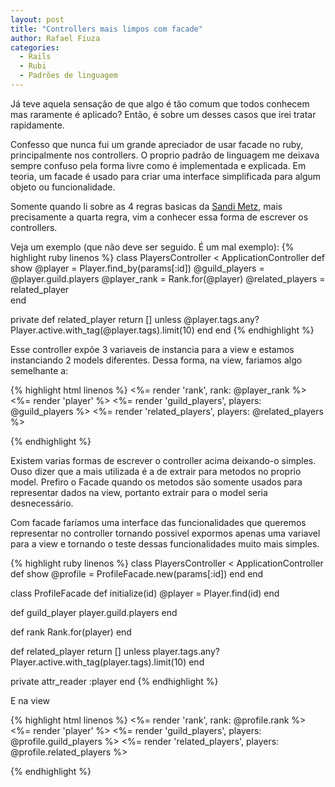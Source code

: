 ```yaml
---
layout: post
title: "Controllers mais limpos com facade"
author: Rafael Fiuza
categories:
  - Rails
  - Rubi
  - Padrões de linguagem
---
```



Já teve aquela sensação de que algo é tão comum que todos conhecem mas raramente é aplicado? Então, é sobre um desses casos que irei tratar rapidamente.

<!--more-->
Confesso que nunca fui um grande apreciador de usar facade no ruby, principalmente nos controllers. O proprio padrão de linguagem me deixava sempre confuso pela forma livre como é implementada e explicada. Em teoria, um facade é usado para criar uma interface simplificada para algum objeto ou funcionalidade.

Somente quando li sobre as 4 regras basicas da [Sandi Metz](http://robots.thoughtbot.com/sandi-metz-rules-for-developers), mais precisamente a quarta regra, vim a conhecer essa forma de escrever os controllers. 

Veja um exemplo (que não deve ser seguido. É um mal exemplo):
{% highlight ruby linenos %}
class PlayersController < ApplicationController
  def show
    @player = Player.find_by(params[:id])
    @guild_players = @player.guild.players
    @player_rank = Rank.for(@player)
    @related_players = related_player    
  end

  private
  def related_player
    return [] unless @player.tags.any?
    Player.active.with_tag(@player.tags).limit(10)
  end
end
{% endhighlight %}

Esse controller expõe 3 variaveis de instancia para a view e estamos instanciando 2 models diferentes. Dessa forma, na view, fariamos algo semelhante a:

{% highlight html linenos %}
<%= render 'rank', rank: @player_rank %>
<%= render 'player' %>
<%= render 'guild_players', players: @guild_players %>
<%= render 'related_players', players: @related_players %>

{% endhighlight %}

Existem varias formas de escrever o controller acima deixando-o simples. Ouso dizer que a mais utilizada é a de extrair para metodos no proprio model. Prefiro o Facade quando os metodos são somente usados para representar dados na view, portanto extrair para o model seria desnecessário.

Com facade faríamos uma interface das funcionalidades que queremos representar no controller tornando possivel expormos apenas uma variavel para a view e tornando o teste dessas funcionalidades muito mais simples.

{% highlight ruby linenos %}
class PlayersController < ApplicationController
  def show
    @profile = ProfileFacade.new(params[:id])
  end
end

class ProfileFacade
  def initialize(id)
    @player = Player.find(id)
  end

  def guild_player
    player.guild.players
  end

  def rank
    Rank.for(player)
  end

  def related_player
    return [] unless player.tags.any?
    Player.active.with_tag(player.tags).limit(10)
  end

  private
  attr_reader :player
end
{% endhighlight %}

E na view

{% highlight html linenos %}
<%= render 'rank', rank: @profile.rank %>
<%= render 'player' %>
<%= render 'guild_players', players: @profile.guild_players %>
<%= render 'related_players', players: @profile.related_players %>

{% endhighlight %}